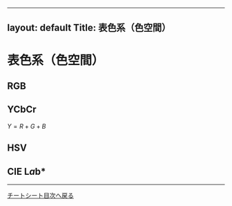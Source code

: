 <script type="text/javascript" async src="https://cdnjs.cloudflare.com/ajax/libs/mathjax/2.7.7/MathJax.js?config=TeX-MML-AM_CHTML">
</script>
<script type="text/x-mathjax-config">
 MathJax.Hub.Config({
 tex2jax: {
 inlineMath: [['$', '$'] ],
 displayMath: [ ['$$','$$'], ["\\[","\\]"] ]
 }
 });
</script>

---
layout: default
Title: 表色系（色空間）
---
# 表色系（色空間）
## RGB

## YCbCr
$Y = R + G + B$
## HSV
## CIE L*a*b*
----
[チートシート目次へ戻る](./index.md)
